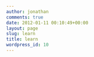 ```yaml
---
author: jonathan
comments: true
date: 2012-01-11 00:10:49+00:00
layout: page
slug: learn
title: learn
wordpress_id: 10
---
```




